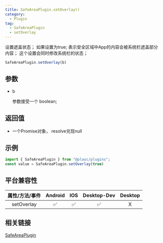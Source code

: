 ```yaml
---
title: SafeAreaPlugin.setOverlay()
category:
  - Plugin
tag:
  - SafeAreaPlugin
  - setOverlay 
---
```


设置遮盖状态；
如果设置为true;
表示安全区域中App的内容会被系统栏遮盖部分内容；
这个设置会同时修改系统栏的状态；

```js
SafeAreaPlugin.setOverlay(b)
```

## 参数

  - b

    参数接受一个 boolean;


## 返回值

  - 一个Promise对象， resolve兑现null

## 示例
```js
import { SafeAreaPlugin } from "@plaoc/plugins";
const value = SafeAreaPlugin.setOverlay(true)
```


## 平台兼容性

| 属性/方法/事件 | Android | IOS | Desktop-Dev | Desktop |
|:------------:|:-------:|:---:|:-----------:|:-------:|
| setOverlay   | ✅      | ✅  | ✅          | X       |

## 相关链接

[SafeAreaPlugin](./index.md)


